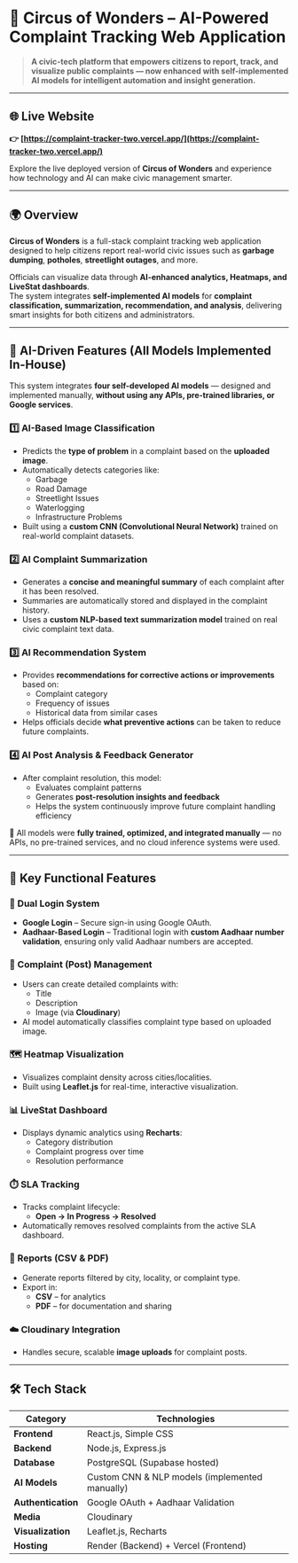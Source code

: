 # 🎪 Circus of Wonders – AI-Powered Complaint Tracking Web Application

> **A civic-tech platform that empowers citizens to report, track, and visualize public complaints — now enhanced with self-implemented AI models for intelligent automation and insight generation.**

---

## 🌐 Live Website  
**👉 [https://complaint-tracker-two.vercel.app/](https://complaint-tracker-two.vercel.app/)**  

Explore the live deployed version of **Circus of Wonders** and experience how technology and AI can make civic management smarter.

---

## 🌍 Overview

**Circus of Wonders** is a full-stack complaint tracking web application designed to help citizens report real-world civic issues such as **garbage dumping**, **potholes**, **streetlight outages**, and more.  

Officials can visualize data through **AI-enhanced analytics, Heatmaps, and LiveStat dashboards**.  
The system integrates **self-implemented AI models** for **complaint classification, summarization, recommendation, and analysis**, delivering smart insights for both citizens and administrators.

---

## 🤖 AI-Driven Features (All Models Implemented In-House)

This system integrates **four self-developed AI models** — designed and implemented manually, **without using any APIs, pre-trained libraries, or Google services**.  

### 1️⃣ AI-Based Image Classification
- Predicts the **type of problem** in a complaint based on the **uploaded image**.
- Automatically detects categories like:
  - Garbage
  - Road Damage
  - Streetlight Issues
  - Waterlogging
  - Infrastructure Problems  
- Built using a **custom CNN (Convolutional Neural Network)** trained on real-world complaint datasets.

### 2️⃣ AI Complaint Summarization
- Generates a **concise and meaningful summary** of each complaint after it has been resolved.
- Summaries are automatically stored and displayed in the complaint history.
- Uses a **custom NLP-based text summarization model** trained on real civic complaint text data.

### 3️⃣ AI Recommendation System
- Provides **recommendations for corrective actions or improvements** based on:
  - Complaint category
  - Frequency of issues
  - Historical data from similar cases
- Helps officials decide **what preventive actions** can be taken to reduce future complaints.

### 4️⃣ AI Post Analysis & Feedback Generator
- After complaint resolution, this model:
  - Evaluates complaint patterns
  - Generates **post-resolution insights and feedback**
  - Helps the system continuously improve future complaint handling efficiency

🧠 All models were **fully trained, optimized, and integrated manually** — no APIs, no pre-trained services, and no cloud inference systems were used.

---

## 🚀 Key Functional Features

### 🔐 Dual Login System
- **Google Login** – Secure sign-in using Google OAuth.  
- **Aadhaar-Based Login** – Traditional login with **custom Aadhaar number validation**, ensuring only valid Aadhaar numbers are accepted.

### 📝 Complaint (Post) Management
- Users can create detailed complaints with:
  - Title  
  - Description  
  - Image (via **Cloudinary**)  
- AI model automatically classifies complaint type based on uploaded image.

### 🗺️ Heatmap Visualization
- Visualizes complaint density across cities/localities.
- Built using **Leaflet.js** for real-time, interactive visualization.

### 📊 LiveStat Dashboard
- Displays dynamic analytics using **Recharts**:
  - Category distribution  
  - Complaint progress over time  
  - Resolution performance

### ⏱️ SLA Tracking
- Tracks complaint lifecycle:
  - **Open → In Progress → Resolved**
- Automatically removes resolved complaints from the active SLA dashboard.

### 📄 Reports (CSV & PDF)
- Generate reports filtered by city, locality, or complaint type.
- Export in:
  - **CSV** – for analytics  
  - **PDF** – for documentation and sharing

### ☁️ Cloudinary Integration
- Handles secure, scalable **image uploads** for complaint posts.

---

## 🛠️ Tech Stack

| Category | Technologies |
|-----------|--------------|
| **Frontend** | React.js, Simple CSS |
| **Backend** | Node.js, Express.js |
| **Database** | PostgreSQL (Supabase hosted) |
| **AI Models** | Custom CNN & NLP models (implemented manually) |
| **Authentication** | Google OAuth + Aadhaar Validation |
| **Media** | Cloudinary |
| **Visualization** | Leaflet.js, Recharts |
| **Hosting** | Render (Backend) + Vercel (Frontend) |

